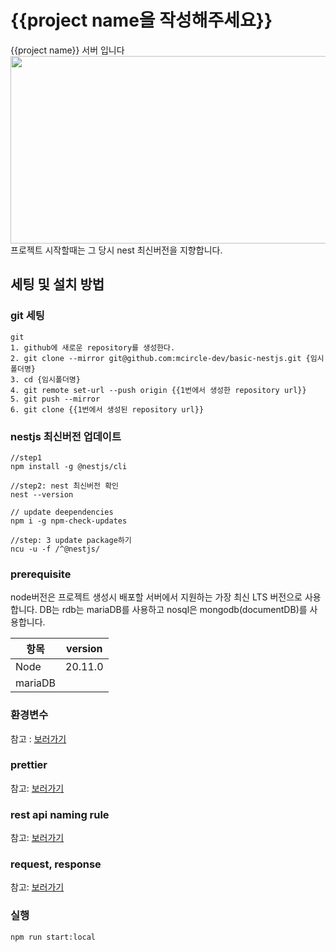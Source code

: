 # {{project name을 작성해주세요}}
{{project name}} 서버 입니다 
<a href="https://github.com/devxb/gitanimals">
<img
  src="https://render.gitanimals.org/farms/ids-ruccess"
  width="600"
  height="300"
/>
</a>
프로젝트 시작할때는 그 당시 nest 최신버전을 지향합니다.

## 세팅 및 설치 방법

### git 세팅
```
git 
1. github에 새로운 repository를 생성한다. 
2. git clone --mirror git@github.com:mcircle-dev/basic-nestjs.git {임시폴더명} 
3. cd {임시폴더명}
4. git remote set-url --push origin {{1번에서 생성한 repository url}}
5. git push --mirror
6. git clone {{1번에서 생성된 repository url}}
```

### nestjs 최신버전 업데이트
```
//step1
npm install -g @nestjs/cli

//step2: nest 최신버전 확인
nest --version

// update deependencies
npm i -g npm-check-updates

//step: 3 update package하기 
ncu -u -f /^@nestjs/ 

```


### prerequisite
node버전은 프로젝트 생성시 배포할 서버에서 지원하는 가장 최신 LTS 버전으로 사용합니다.
DB는 rdb는 mariaDB를 사용하고 nosql은 mongodb(documentDB)를 사용합니다. 

| 항목                    | version | 
|-----------------------|:-------:|
| Node                  | 20.11.0 |
| mariaDB               |         |


### 환경변수
참고 : [보러가기](https://well-check.atlassian.net/wiki/spaces/QPKY/pages/917110829/env)

### prettier
참고: [보러가기](https://well-check.atlassian.net/wiki/spaces/QPKY/pages/917176350/eslint+prettier)

### rest api naming rule
참고: [보러가기](https://well-check.atlassian.net/wiki/spaces/QPKY/pages/921763841/rest+api+naming+rule)

### request, response
참고: [보러가기](https://well-check.atlassian.net/wiki/spaces/QPKY/pages/680230913/request+response)

### 실행
```
npm run start:local
```
